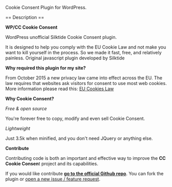 Cookie Consent Plugin for WordPress.

== Description ==

**WP/CC Cookie Consent**

WordPress unofficial Silktide Cookie Consent plugin.

It is designed to help you comply with the EU Cookie Law and not make you want to kill yourself in the process. So we made it fast, free, and relatively painless.
Original javascript plugin developed by Silktide

**Why required this plugin for my site?**

From October 2015 a new privacy law came into effect across the EU. The law requires that websites ask visitors for consent to use most web cookies.
More information please read this: [EU Cookies Law](http://ec.europa.eu/ipg/basics/legal/cookies/index_en.htm)

**Why Cookie Consent?**

*Free & open source*

You're forever free to copy, modify and even sell Cookie Consent.

*Lightweight*

Just 3.5k when minified, and you don't need JQuery or anything else.

**Contribute**

Contributing code is both an important and effective way to improve the **CC Cookie Consen**t project and its capabilities.

If you would like contribute **[go to the official Github repo](https://github.com/progcode/WPCookieConsent)**. 
You can fork the plugin or [open a new issue / feature request](https://github.com/progcode/WPCookieConsent/issues).
